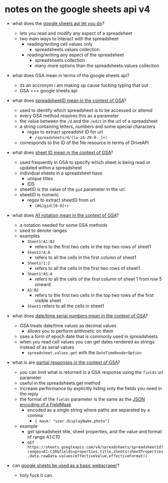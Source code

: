 # notes on the google sheets api v4


* what does the [google sheets api let you do](https://developers.google.com/sheets/api/guides/concepts)?
	* lets you read and modify any aspect of a spreadsheet
	* two main ways to interact with the spreadsheet
		* reading/writing cell values only
			* spreadsheets.values collection
		* reading/writing any aspect of the spreadsheet
			* spreadsheets collection
			* many more options than the spreadsheets.values collection

* what does GSA mean in terms of the google sheets api?
	* its an accronym i am making up cause fucking typing that out
	* GSA === google sheets api

* what does [spreadsheetID mean in the context of GSA](https://developers.google.com/sheets/api/guides/concepts#spreadsheet_id)?
	* used to identify which spreadsheet is to be accessed or altered
	* every GSA method requires this as a parameter
	* the value between the `/d` and the `/edit` in the url of a spreadsheet
	* a string containing letters, numbers and some special characters
		* regex to extract spreadshit ID for url
			* `/spreadsheets/d/([a-zA-Z0-9-_]+)`
	* corresponds to the ID of the file resource in terms of DriveAPI

* what does [sheet ID mean in the context of GSA](https://developers.google.com/sheets/api/guides/concepts#sheet_id)?
	* used frequently in GSA to specify which sheet is being read or updated within a spreadsheet
	* individual sheets in a spreadsheet have 
		* unique titles
		* IDS
	* sheetID is the value of the `gid` parameter in the url
	* sheetID is numeric
		* regex to extract sheetID from url
			* `[#&]gid([0-9]+)`

* what does [A1 notation mean in the context of GSA](https://developers.google.com/sheets/api/guides/concepts#a1_notation)?
	* a notation needed for some GSA methods
	* used to denote ranges
	* examples
		* `Sheet1!A1:B2`
			* refers to the first two cells in the top two rows of sheet1
		* `Sheet1!A:A`
			* refers to all the cells in the first column of sheet1
		* `Sheet1!1:2`
			* refers to all the cells in the first two rows of sheet1
		* `Sheet1!A5:A`
			* refers to all the cells of the first column of sheet 1 from row 5 onward
		* `A1:B2`
			* refers to the first two cells in the top two rows of the first visible sheet
		* `Sheet1` refers to all the cells in sheet1

* what does [date/time serial numbers mean in the context of GSA](https://developers.google.com/sheets/api/guides/concepts#datetime_serial_numbers)?
	* GSA treats date/time values as decimal values
		* allows you to perform arithmetic on them
	* uses a form of epoch date that is commonly used in spreadsheets
	* when you read cell values you can get dates rendered as strings instead of as serial values 
		* `spreadsheet.values.get` with the `DateTimeRenderOption`

* what is are [partial responses in the context of GSA](https://developers.google.com/sheets/api/guides/concepts#partial_responses)?
	* you can limit what is returned in a GSA response using the `fields` url parameter
	* useful in the spreadsheets.get method
	* increase performance by explicitly listing only the fields you need in the reply
	* the format of the `fields` parameter is the same as the [JSON encoding of a FieldMask](https://developers.google.com/protocol-buffers/docs/reference/google.protobuf#google.protobuf.FieldMask.description.subsection_2)
		* encoded as a single string where paths are separated by a comma
			* `{ mask: "user.displayName,photo"}`
	* example
		* get spreadsheet title, sheet properties, and the value and format of range A1:C10
		* `GET https://sheets.googleapis.com/v4/spreadsheets/spreadsheetId?ranges=A1:C10&fields=properties.title,sheets(sheetProperties,data.rowData.values(effectiveValue,effectiveFormat))`

	































* can [google sheets be used as a basic webscraper](https://www.benlcollins.com/spreadsheets/google-sheet-web-scraper/)?
	* holy fuck it can.



